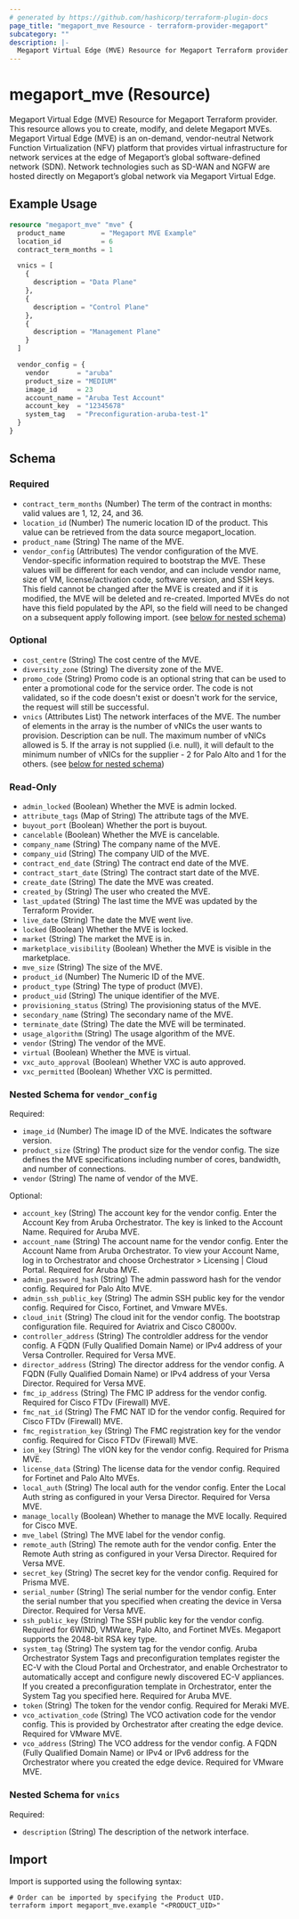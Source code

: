 ```yaml
---
# generated by https://github.com/hashicorp/terraform-plugin-docs
page_title: "megaport_mve Resource - terraform-provider-megaport"
subcategory: ""
description: |-
  Megaport Virtual Edge (MVE) Resource for Megaport Terraform provider. This resource allows you to create, modify, and delete Megaport MVEs. Megaport Virtual Edge (MVE) is an on-demand, vendor-neutral Network Function Virtualization (NFV) platform that provides virtual infrastructure for network services at the edge of Megaport’s global software-defined network (SDN). Network technologies such as SD-WAN and NGFW are hosted directly on Megaport’s global network via Megaport Virtual Edge.
---
```


# megaport_mve (Resource)

Megaport Virtual Edge (MVE) Resource for Megaport Terraform provider. This resource allows you to create, modify, and delete Megaport MVEs. Megaport Virtual Edge (MVE) is an on-demand, vendor-neutral Network Function Virtualization (NFV) platform that provides virtual infrastructure for network services at the edge of Megaport’s global software-defined network (SDN). Network technologies such as SD-WAN and NGFW are hosted directly on Megaport’s global network via Megaport Virtual Edge.

## Example Usage

```terraform
resource "megaport_mve" "mve" {
  product_name         = "Megaport MVE Example"
  location_id          = 6
  contract_term_months = 1

  vnics = [
    {
      description = "Data Plane"
    },
    {
      description = "Control Plane"
    },
    {
      description = "Management Plane"
    }
  ]

  vendor_config = {
    vendor       = "aruba"
    product_size = "MEDIUM"
    image_id     = 23
    account_name = "Aruba Test Account"
    account_key  = "12345678"
    system_tag   = "Preconfiguration-aruba-test-1"
  }
}
```

<!-- schema generated by tfplugindocs -->
## Schema

### Required

- `contract_term_months` (Number) The term of the contract in months: valid values are 1, 12, 24, and 36.
- `location_id` (Number) The numeric location ID of the product. This value can be retrieved from the data source megaport_location.
- `product_name` (String) The name of the MVE.
- `vendor_config` (Attributes) The vendor configuration of the MVE. Vendor-specific information required to bootstrap the MVE. These values will be different for each vendor, and can include vendor name, size of VM, license/activation code, software version, and SSH keys. This field cannot be changed after the MVE is created and if it is modified, the MVE will be deleted and re-created. Imported MVEs do not have this field populated by the API, so the field will need to be changed on a subsequent apply following import. (see [below for nested schema](#nestedatt--vendor_config))

### Optional

- `cost_centre` (String) The cost centre of the MVE.
- `diversity_zone` (String) The diversity zone of the MVE.
- `promo_code` (String) Promo code is an optional string that can be used to enter a promotional code for the service order. The code is not validated, so if the code doesn't exist or doesn't work for the service, the request will still be successful.
- `vnics` (Attributes List) The network interfaces of the MVE. The number of elements in the array is the number of vNICs the user wants to provision. Description can be null. The maximum number of vNICs allowed is 5. If the array is not supplied (i.e. null), it will default to the minimum number of vNICs for the supplier - 2 for Palo Alto and 1 for the others. (see [below for nested schema](#nestedatt--vnics))

### Read-Only

- `admin_locked` (Boolean) Whether the MVE is admin locked.
- `attribute_tags` (Map of String) The attribute tags of the MVE.
- `buyout_port` (Boolean) Whether the port is buyout.
- `cancelable` (Boolean) Whether the MVE is cancelable.
- `company_name` (String) The company name of the MVE.
- `company_uid` (String) The company UID of the MVE.
- `contract_end_date` (String) The contract end date of the MVE.
- `contract_start_date` (String) The contract start date of the MVE.
- `create_date` (String) The date the MVE was created.
- `created_by` (String) The user who created the MVE.
- `last_updated` (String) The last time the MVE was updated by the Terraform Provider.
- `live_date` (String) The date the MVE went live.
- `locked` (Boolean) Whether the MVE is locked.
- `market` (String) The market the MVE is in.
- `marketplace_visibility` (Boolean) Whether the MVE is visible in the marketplace.
- `mve_size` (String) The size of the MVE.
- `product_id` (Number) The Numeric ID of the MVE.
- `product_type` (String) The type of product (MVE).
- `product_uid` (String) The unique identifier of the MVE.
- `provisioning_status` (String) The provisioning status of the MVE.
- `secondary_name` (String) The secondary name of the MVE.
- `terminate_date` (String) The date the MVE will be terminated.
- `usage_algorithm` (String) The usage algorithm of the MVE.
- `vendor` (String) The vendor of the MVE.
- `virtual` (Boolean) Whether the MVE is virtual.
- `vxc_auto_approval` (Boolean) Whether VXC is auto approved.
- `vxc_permitted` (Boolean) Whether VXC is permitted.

<a id="nestedatt--vendor_config"></a>
### Nested Schema for `vendor_config`

Required:

- `image_id` (Number) The image ID of the MVE. Indicates the software version.
- `product_size` (String) The product size for the vendor config. The size defines the MVE specifications including number of cores, bandwidth, and number of connections.
- `vendor` (String) The name of vendor of the MVE.

Optional:

- `account_key` (String) The account key for the vendor config. Enter the Account Key from Aruba Orchestrator. The key is linked to the Account Name. Required for Aruba MVE.
- `account_name` (String) The account name for the vendor config. Enter the Account Name from Aruba Orchestrator. To view your Account Name, log in to Orchestrator and choose Orchestrator > Licensing | Cloud Portal. Required for Aruba MVE.
- `admin_password_hash` (String) The admin password hash for the vendor config. Required for Palo Alto MVE.
- `admin_ssh_public_key` (String) The admin SSH public key for the vendor config. Required for Cisco, Fortinet, and Vmware MVEs.
- `cloud_init` (String) The cloud init for the vendor config. The bootstrap configuration file. Required for Aviatrix and Cisco C8000v.
- `controller_address` (String) The controldler address for the vendor config. A FQDN (Fully Qualified Domain Name) or IPv4 address of your Versa Controller. Required for Versa MVE.
- `director_address` (String) The director address for the vendor config. A FQDN (Fully Qualified Domain Name) or IPv4 address of your Versa Director. Required for Versa MVE.
- `fmc_ip_address` (String) The FMC IP address for the vendor config. Required for Cisco FTDv (Firewall) MVE.
- `fmc_nat_id` (String) The FMC NAT ID for the vendor config. Required for Cisco FTDv (Firewall) MVE.
- `fmc_registration_key` (String) The FMC registration key for the vendor config. Required for Cisco FTDv (Firewall) MVE.
- `ion_key` (String) The vION key for the vendor config. Required for Prisma MVE.
- `license_data` (String) The license data for the vendor config. Required for Fortinet and Palo Alto MVEs.
- `local_auth` (String) The local auth for the vendor config. Enter the Local Auth string as configured in your Versa Director. Required for Versa MVE.
- `manage_locally` (Boolean) Whether to manage the MVE locally. Required for Cisco MVE.
- `mve_label` (String) The MVE label for the vendor config.
- `remote_auth` (String) The remote auth for the vendor config. Enter the Remote Auth string as configured in your Versa Director. Required for Versa MVE.
- `secret_key` (String) The secret key for the vendor config. Required for Prisma MVE.
- `serial_number` (String) The serial number for the vendor config. Enter the serial number that you specified when creating the device in Versa Director. Required for Versa MVE.
- `ssh_public_key` (String) The SSH public key for the vendor config. Required for 6WIND, VMWare, Palo Alto, and Fortinet MVEs. Megaport supports the 2048-bit RSA key type.
- `system_tag` (String) The system tag for the vendor config. Aruba Orchestrator System Tags and preconfiguration templates register the EC-V with the Cloud Portal and Orchestrator, and enable Orchestrator to automatically accept and configure newly discovered EC-V appliances. If you created a preconfiguration template in Orchestrator, enter the System Tag you specified here. Required for Aruba MVE.
- `token` (String) The token for the vendor config. Required for Meraki MVE.
- `vco_activation_code` (String) The VCO activation code for the vendor config. This is provided by Orchestrator after creating the edge device. Required for VMware MVE.
- `vco_address` (String) The VCO address for the vendor config. A FQDN (Fully Qualified Domain Name) or IPv4 or IPv6 address for the Orchestrator where you created the edge device. Required for VMware MVE.


<a id="nestedatt--vnics"></a>
### Nested Schema for `vnics`

Required:

- `description` (String) The description of the network interface.

## Import

Import is supported using the following syntax:

```shell
# Order can be imported by specifying the Product UID.
terraform import megaport_mve.example "<PRODUCT_UID>"
```
